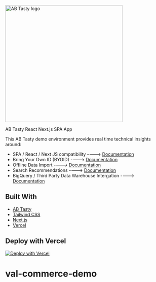 <img src="https://content.partnerpage.io/eyJidWNrZXQiOiJwYXJ0bmVycGFnZS5wcm9kIiwia2V5IjoibWVkaWEvY29udGFjdF9pbWFnZXMvMDUwNGZlYTYtOWIxNy00N2IyLTg1YjUtNmY5YTZjZWU5OTJiLzI1NjhmYjk4LTQwM2ItNGI2OC05NmJiLTE5YTg1MzU3ZjRlMS5wbmciLCJlZGl0cyI6eyJ0b0Zvcm1hdCI6IndlYnAiLCJyZXNpemUiOnsid2lkdGgiOjEyMDAsImhlaWdodCI6NjI3LCJmaXQiOiJjb250YWluIiwiYmFja2dyb3VuZCI6eyJyIjoyNTUsImciOjI1NSwiYiI6MjU1LCJhbHBoYSI6MH19fX0=" alt="AB Tasty logo" width="370"/>

AB Tasty React Next.js SPA App

This AB Tasty demo environment provides real time technical insights around:
- SPA / React / Next JS compatibility ----> [Documentation](https://support.abtasty.com/hc/en-us/articles/14427828636572-How-the-AB-Tasty-tag-is-designed-to-handle-Single-Page-Apps-SPA/)
- Bring Your Own ID (BYOID) ----> [Documentation](https://support.abtasty.com/hc/en-us/articles/14503207884700-Visitor-Identity-Management/)
- Offline Data Import ----> [Documentation](https://developers.abtasty.com/docs/data/universal-data-connector/)
- Search Recommendations ----> [Documentation](https://techdocs.get-potions.com/)
- BigQuery / Third Party Data Warehouse Intergation ----> [Documentation](https://support.abtasty.com/hc/en-us/articles/12227118781084-Big-Query-Daily-exports-from-AB-Tasty-to-Big-Query/)
  
## Built With

- [AB Tasty](https://www.abtasty.com/)
- [Tailwind CSS](https://tailwindcss.com/)
- [Next.js](https://nextjs.org/)
- [Vercel](https://vercel.com/)

## Deploy with Vercel

[![Deploy with Vercel](https://vercel.com/button)](https://vercel.com/new/clone?repository-url=https%3A%2F%2Fgithub.com%2Fnutlope%2Fnextjs-swell&env=NEXT_PUBLIC_SWELL_STORE_ID,NEXT_PUBLIC_SWELL_PUBLIC_KEY,REVALIDATE_SECRET&envDescription=API%20Keys%20from%20Swell%20needed%20to%20run%20this%20application.)
# val-commerce-demo

